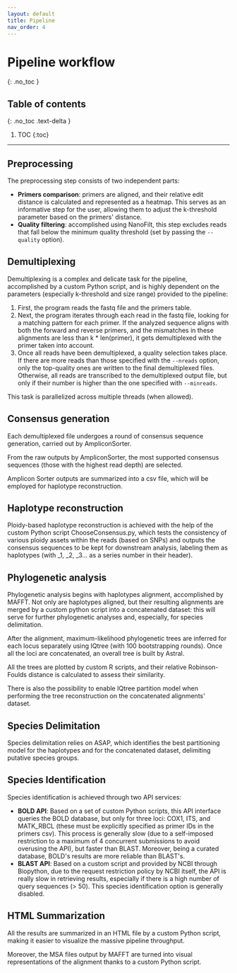 ```yaml
---
layout: default
title: Pipeline
nav_order: 4
---
```


# Pipeline workflow
{: .no_toc }

## Table of contents
{: .no_toc .text-delta }

1. TOC
{:toc}

---

## Preprocessing

The preprocessing step consists of two independent parts:

* **Primers comparison**: primers are aligned, and their relative edit distance is calculated and represented as a heatmap. This serves as an informative step for the user, allowing them to adjust the k-threshold parameter based on the primers' distance.
* **Quality filtering**: accomplished using NanoFilt, this step excludes reads that fall below the minimum quality threshold (set by passing the `--quality` option).

## Demultiplexing
Demultiplexing is a complex and delicate task for the pipeline, accomplished by a custom Python script, and is highly dependent on the parameters (especially k-threshold and size range) provided to the pipeline:

1. First, the program reads the fastq file and the primers table.
2. Next, the program iterates through each read in the fastq file, looking for a matching pattern for each primer. If the analyzed sequence aligns with both the forward and reverse primers, and the mismatches in these alignments are less than k \* len(primer), it gets demultiplexed with the primer taken into account.
3. Once all reads have been demultiplexed, a quality selection takes place. If there are more reads than those specified with the `--nreads` option, only the top-quality ones are written to the final demultiplexed files. Otherwise, all reads are transcribed to the demultiplexed output file, but only if their number is higher than the one specified with `--minreads`.

This task is parallelized across multiple threads (when allowed).

## Consensus generation
Each demultiplexed file undergoes a round of consensus sequence generation, carried out by AmpliconSorter.

From the raw outputs by AmpliconSorter, the most supported consensus sequences (those with the highest read depth) are selected.

Amplicon Sorter outputs are summarized into a csv file, which will be employed for haplotype reconstruction.

## Haplotype reconstruction
Ploidy-based haplotype reconstruction is achieved with the help of the custom Python script ChooseConsensus.py, which tests the consistency of various ploidy assets within the reads (based on SNPs) and outputs the consensus sequences to be kept for downstream analysis, labeling them as haplotypes (with _1, _2, _3... as a series number in their header).

## Phylogenetic analysis
Phylogenetic analysis begins with haplotypes alignment, accomplished by MAFFT. Not only are haplotypes aligned, but their resulting alignments are merged by a custom python script into a concatenated dataset: this will serve for further phylogenetic analyses and, especially, for species delimitation.

After the alignment, maximum-likelihood phylogenetic trees are inferred for each locus separately using IQtree (with 100 bootstrapping rounds). Once all the loci are concatenated, an overall tree is built by Astral.

All the trees are plotted by custom R scripts, and their relative Robinson-Foulds distance is calculated to assess their similarity.

There is also the possibility to enable IQtree partition model when performing the tree reconstruction on the concatenated alignments' dataset.

## Species Delimitation
Species delimitation relies on ASAP, which identifies the best partitioning model for the haplotypes and for the concatenated dataset, delimiting putative species groups.

## Species Identification
Species identification is achieved through two API services:

* **BOLD API**: Based on a set of custom Python scripts, this API interface queries the BOLD database, but only for three loci: COX1, ITS, and MATK_RBCL (these must be explicitly specified as primer IDs in the primers csv). This process is generally slow (due to a self-imposed restriction to a maximum of 4 concurrent submissions to avoid overusing the API), but faster than BLAST. Moreover, being a curated database, BOLD's results are more reliable than BLAST's.
* **BLAST API**: Based on a custom script and provided by NCBI through Biopython, due to the request restriction policy by NCBI itself, the API is really slow in retrieving results, especially if there is a high number of query sequences (> 50). This species identification option is generally disabled.

## HTML Summarization
All the results are summarized in an HTML file by a custom Python script, making it easier to visualize the massive pipeline throughput.

Moreover, the MSA files output by MAFFT are turned into visual representations of the alignment thanks to a custom Python script.
